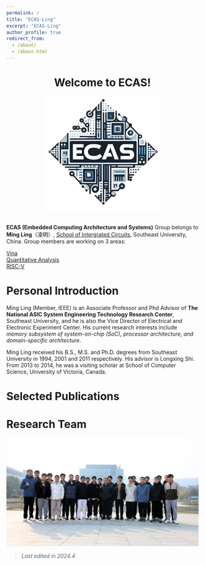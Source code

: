 ```yaml
---
permalink: /
title: "ECAS-Ling"
excerpt: "ECAS-Ling"
author_profile: true
redirect_from: 
  - /about/
  - /about.html
---
```

<center>
  <h1>Welcome to ECAS!</h1>
  <img src="/images/my_image/ECAS-logo.png" style="width: 300px; height: auto;">
</center>
<br>

**ECAS (Embedded Computing Architecture and Systems)** Group belongs to **Ming Ling**（凌明）, [School of Intergrated Circuits](https://ic.seu.edu.cn), Southeast University, China. Group members are working on 3 areas: 

[Vina](https://ecas-ling.github.io/Vina/)  
[Quantitative Analysis](https://ecas-ling.github.io/Quant/)  
[RISC-V](https://ecas-ling.github.io/RISC-V/)

Personal Introduction
======
Ming Ling (Member, IEEE) is an Associate Professor and Phd Advisor of **The National ASIC System Engineering Technology Research Center**, Southeast University, and he is also the Vice Director of Electrical and Electronic Experiment Center. His current research interests include *memory subsystem of system-on-chip (SoC), processor architecture, and domain-specific architecture*.  

Ming Ling received his B.S., M.S. and Ph.D. degrees from Southeast University in 1994, 2001 and 2011 respectively. His advisor is Longxing Shi. From 2013 to 2014, he was a visiting scholar at School of Computer Science, University of Victoria, Canada.

Selected Publications
======

Research Team
===
![research team](../../images/picture/picture16-9.JPG)

> *Last edited in 2024.4*
